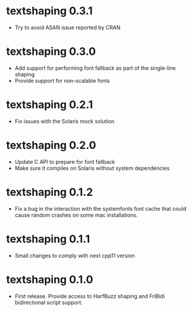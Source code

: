 # textshaping 0.3.1

* Try to avoid ASAN issue reported by CRAN

# textshaping 0.3.0

* Add support for performing font fallback as part of the single-line shaping
* Provide support for non-scalable fonts

# textshaping 0.2.1

* Fix issues with the Solaris mock solution

# textshaping 0.2.0

* Update C API to prepare for font fallback
* Make sure it compiles on Solaris without system dependencies

# textshaping 0.1.2

* Fix a bug in the interaction with the systemfonts font cache that could cause
  random crashes on some mac installations.

# textshaping 0.1.1

* Small changes to comply with next cpp11 version

# textshaping 0.1.0

* First release. Provide access to HarfBuzz shaping and FriBidi bidirectional 
  script support.
